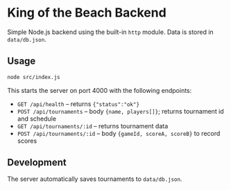 # King of the Beach Backend

Simple Node.js backend using the built-in `http` module. Data is stored in `data/db.json`.

## Usage

```bash
node src/index.js
```

This starts the server on port 4000 with the following endpoints:

- `GET /api/health` – returns `{"status":"ok"}`
- `POST /api/tournaments` – body `{name, players[]}`; returns tournament id and schedule
- `GET /api/tournaments/:id` – returns tournament data
- `POST /api/tournaments/:id` – body `{gameId, scoreA, scoreB}` to record scores

## Development

The server automatically saves tournaments to `data/db.json`.
